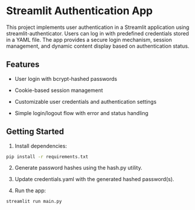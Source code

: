 # Streamlit Authentication App

This project implements user authentication in a Streamlit application using streamlit-authenticator. Users can log in with predefined credentials stored in a YAML file. The app provides a secure login mechanism, session management, and dynamic content display based on authentication status.

## Features
- User login with bcrypt-hashed passwords

- Cookie-based session management

- Customizable user credentials and authentication settings

- Simple login/logout flow with error and status handling

## Getting Started

1. Install dependencies:

```bash
pip install -r requirements.txt
```

2. Generate password hashes using the hash.py utility.

3. Update credentials.yaml with the generated hashed password(s).

4. Run the app:

```bash
streamlit run main.py
```